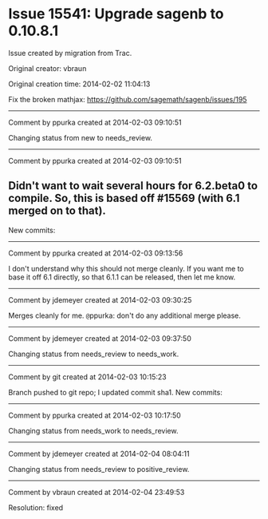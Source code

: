 # Issue 15541: Upgrade sagenb to 0.10.8.1

Issue created by migration from Trac.

Original creator: vbraun

Original creation time: 2014-02-02 11:04:13

Fix the broken mathjax: ​https://github.com/sagemath/sagenb/issues/195


---

Comment by ppurka created at 2014-02-03 09:10:51

Changing status from new to needs_review.


---

Comment by ppurka created at 2014-02-03 09:10:51

Didn't want to wait several hours for 6.2.beta0 to compile. So, this is based off #15569 (with 6.1 merged on to that).
----
New commits:


---

Comment by ppurka created at 2014-02-03 09:13:56

I don't understand why this should not merge cleanly. If you want me to base it off 6.1 directly, so that 6.1.1 can be released, then let me know.


---

Comment by jdemeyer created at 2014-02-03 09:30:25

Merges cleanly for me. `@`ppurka: don't do any additional merge please.


---

Comment by jdemeyer created at 2014-02-03 09:37:50

Changing status from needs_review to needs_work.


---

Comment by git created at 2014-02-03 10:15:23

Branch pushed to git repo; I updated commit sha1. New commits:


---

Comment by ppurka created at 2014-02-03 10:17:50

Changing status from needs_work to needs_review.


---

Comment by jdemeyer created at 2014-02-04 08:04:11

Changing status from needs_review to positive_review.


---

Comment by vbraun created at 2014-02-04 23:49:53

Resolution: fixed
